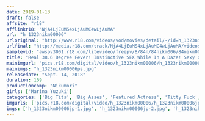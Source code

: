 ```yaml
---
date: 2019-01-13
draft: false
affsite: "r18"
afflinkr18: "NjA4LjEuMS4xLjAuMC4wLjAuMA"
url: "h_1323nikm00006"
urloriginal: "http://www.r18.com/videos/vod/movies/detail/-/id=h_1323nikm00006"
urlfinal: "http://media.r18.com/track/NjA4LjEuMS4xLjAuMC4wLjAuMA/videos/vod/movies/detail/-/id=h_1323nikm00006"
samplevid: "awspv3001.r18.com/litevideo/freepv/8/84n/84nikm006/84nikm006_dmb_w.mp4"
title: "Real 38.6 Degree Fever! Instinctive SEX While In A Daze! Sexy Girl With Huge Tits. Marina Yuzuki"
mainimgurl: "pics.r18.com/digital/video/h_1323nikm00006/h_1323nikm00006ps.jpg"
mainimgs: "h_1323nikm00006ps.jpg"
releasedate: "Sept. 14, 2018"
duration: 169
productioncomp: "Nikumori"
girls: ['Marina Yuzuki']
categories: ['Big Tits', 'Big Asses', 'Featured Actress', 'Titty Fuck', 'Facial', 'Huge Tits', 'Hi-Def']
imgurls: ['pics.r18.com/digital/video/h_1323nikm00006/h_1323nikm00006jp-1.jpg', 'pics.r18.com/digital/video/h_1323nikm00006/h_1323nikm00006jp-2.jpg', 'pics.r18.com/digital/video/h_1323nikm00006/h_1323nikm00006jp-3.jpg', 'pics.r18.com/digital/video/h_1323nikm00006/h_1323nikm00006jp-4.jpg', 'pics.r18.com/digital/video/h_1323nikm00006/h_1323nikm00006jp-5.jpg', 'pics.r18.com/digital/video/h_1323nikm00006/h_1323nikm00006jp-6.jpg', 'pics.r18.com/digital/video/h_1323nikm00006/h_1323nikm00006jp-7.jpg', 'pics.r18.com/digital/video/h_1323nikm00006/h_1323nikm00006jp-8.jpg', 'pics.r18.com/digital/video/h_1323nikm00006/h_1323nikm00006jp-9.jpg', 'pics.r18.com/digital/video/h_1323nikm00006/h_1323nikm00006jp-10.jpg', 'pics.r18.com/digital/video/h_1323nikm00006/h_1323nikm00006jp-11.jpg', 'pics.r18.com/digital/video/h_1323nikm00006/h_1323nikm00006jp-12.jpg', 'pics.r18.com/digital/video/h_1323nikm00006/h_1323nikm00006jp-13.jpg', 'pics.r18.com/digital/video/h_1323nikm00006/h_1323nikm00006jp-14.jpg', 'pics.r18.com/digital/video/h_1323nikm00006/h_1323nikm00006jp-15.jpg', 'pics.r18.com/digital/video/h_1323nikm00006/h_1323nikm00006jp-16.jpg', 'pics.r18.com/digital/video/h_1323nikm00006/h_1323nikm00006jp-17.jpg', 'pics.r18.com/digital/video/h_1323nikm00006/h_1323nikm00006jp-18.jpg', 'pics.r18.com/digital/video/h_1323nikm00006/h_1323nikm00006jp-19.jpg', 'pics.r18.com/digital/video/h_1323nikm00006/h_1323nikm00006jp-20.jpg']
imgs: ['h_1323nikm00006jp-1.jpg', 'h_1323nikm00006jp-2.jpg', 'h_1323nikm00006jp-3.jpg', 'h_1323nikm00006jp-4.jpg', 'h_1323nikm00006jp-5.jpg', 'h_1323nikm00006jp-6.jpg', 'h_1323nikm00006jp-7.jpg', 'h_1323nikm00006jp-8.jpg', 'h_1323nikm00006jp-9.jpg', 'h_1323nikm00006jp-10.jpg', 'h_1323nikm00006jp-11.jpg', 'h_1323nikm00006jp-12.jpg', 'h_1323nikm00006jp-13.jpg', 'h_1323nikm00006jp-14.jpg', 'h_1323nikm00006jp-15.jpg', 'h_1323nikm00006jp-16.jpg', 'h_1323nikm00006jp-17.jpg', 'h_1323nikm00006jp-18.jpg', 'h_1323nikm00006jp-19.jpg', 'h_1323nikm00006jp-20.jpg']
---
```

